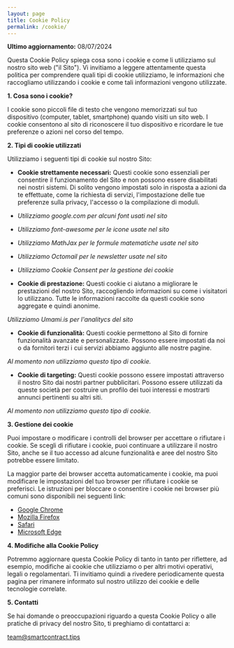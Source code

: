 ```yaml
---
layout: page
title: Cookie Policy
permalink: /cookie/
---
```



**Ultimo aggiornamento:** 08/07/2024

Questa Cookie Policy spiega cosa sono i cookie e come li utilizziamo sul nostro sito web ("il Sito"). Vi invitiamo a leggere attentamente questa politica per comprendere quali tipi di cookie utilizziamo, le informazioni che raccogliamo utilizzando i cookie e come tali informazioni vengono utilizzate.

**1. Cosa sono i cookie?**

I cookie sono piccoli file di testo che vengono memorizzati sul tuo dispositivo (computer, tablet, smartphone) quando visiti un sito web. I cookie consentono al sito di riconoscere il tuo dispositivo e ricordare le tue preferenze o azioni nel corso del tempo.

**2. Tipi di cookie utilizzati**

Utilizziamo i seguenti tipi di cookie sul nostro Sito:

- **Cookie strettamente necessari:** Questi cookie sono essenziali per consentire il funzionamento del Sito e non possono essere disabilitati nei nostri sistemi. Di solito vengono impostati solo in risposta a azioni da te effettuate, come la richiesta di servizi, l'impostazione delle tue preferenze sulla privacy, l'accesso o la compilazione di moduli.

- *Utilizziamo google.com per alcuni font usati nel sito*
- *Utilizziamo font-awesome per le icone usate nel sito*
- *Utilizziamo MathJax per le formule matematiche usate nel sito*
- *Utilizziamo Octomail per le newsletter usate nel sito*
- *Utilizziamo Cookie Consent per la gestione dei cookie*

- **Cookie di prestazione:** Questi cookie ci aiutano a migliorare le prestazioni del nostro Sito, raccogliendo informazioni su come i visitatori lo utilizzano. Tutte le informazioni raccolte da questi cookie sono aggregate e quindi anonime.

*Utilizziamo Umami.is per l'analitycs del sito*

- **Cookie di funzionalità:** Questi cookie permettono al Sito di fornire funzionalità avanzate e personalizzate. Possono essere impostati da noi o da fornitori terzi i cui servizi abbiamo aggiunto alle nostre pagine.

*Al momento non utilizziamo questo tipo di cookie.*

- **Cookie di targeting:** Questi cookie possono essere impostati attraverso il nostro Sito dai nostri partner pubblicitari. Possono essere utilizzati da queste società per costruire un profilo dei tuoi interessi e mostrarti annunci pertinenti su altri siti.

*Al momento non utilizziamo questo tipo di cookie.*



**3. Gestione dei cookie**

Puoi impostare o modificare i controlli del browser per accettare o rifiutare i cookie. Se scegli di rifiutare i cookie, puoi continuare a utilizzare il nostro Sito, anche se il tuo accesso ad alcune funzionalità e aree del nostro Sito potrebbe essere limitato.

La maggior parte dei browser accetta automaticamente i cookie, ma puoi modificare le impostazioni del tuo browser per rifiutare i cookie se preferisci. Le istruzioni per bloccare o consentire i cookie nei browser più comuni sono disponibili nei seguenti link:

- [Google Chrome](https://support.google.com/accounts/answer/61416)
- [Mozilla Firefox](https://support.mozilla.org/en-US/kb/enable-and-disable-cookies-website-preferences)
- [Safari](https://support.apple.com/guide/safari/manage-cookies-and-website-data-sfri11471/mac)
- [Microsoft Edge](https://support.microsoft.com/en-us/help/4027947/microsoft-edge-delete-cookies)

**4. Modifiche alla Cookie Policy**

Potremmo aggiornare questa Cookie Policy di tanto in tanto per riflettere, ad esempio, modifiche ai cookie che utilizziamo o per altri motivi operativi, legali o regolamentari. Ti invitiamo quindi a rivedere periodicamente questa pagina per rimanere informato sul nostro utilizzo dei cookie e delle tecnologie correlate.

**5. Contatti**

Se hai domande o preoccupazioni riguardo a questa Cookie Policy o alle pratiche di privacy del nostro Sito, ti preghiamo di contattarci a:


team@smartcontract.tips
